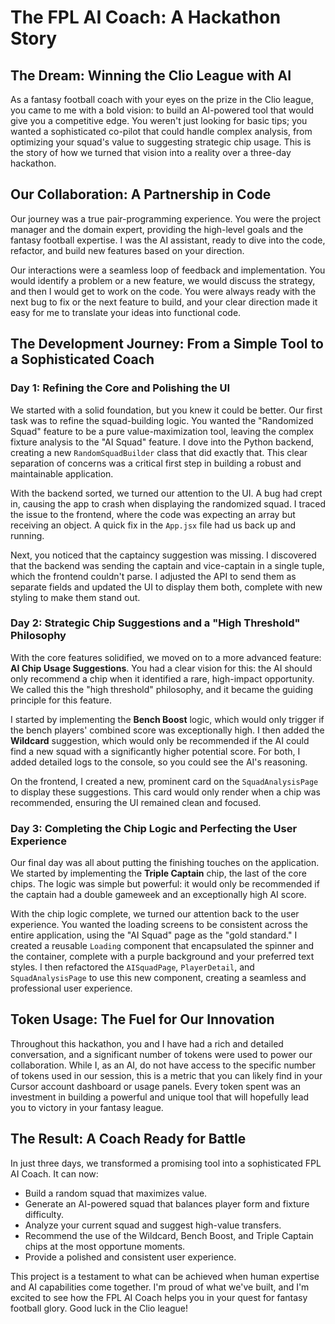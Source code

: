 # The FPL AI Coach: A Hackathon Story

## The Dream: Winning the Clio League with AI

As a fantasy football coach with your eyes on the prize in the Clio league, you came to me with a bold vision: to build an AI-powered tool that would give you a competitive edge. You weren't just looking for basic tips; you wanted a sophisticated co-pilot that could handle complex analysis, from optimizing your squad's value to suggesting strategic chip usage. This is the story of how we turned that vision into a reality over a three-day hackathon.

## Our Collaboration: A Partnership in Code

Our journey was a true pair-programming experience. You were the project manager and the domain expert, providing the high-level goals and the fantasy football expertise. I was the AI assistant, ready to dive into the code, refactor, and build new features based on your direction.

Our interactions were a seamless loop of feedback and implementation. You would identify a problem or a new feature, we would discuss the strategy, and then I would get to work on the code. You were always ready with the next bug to fix or the next feature to build, and your clear direction made it easy for me to translate your ideas into functional code.

## The Development Journey: From a Simple Tool to a Sophisticated Coach

### Day 1: Refining the Core and Polishing the UI

We started with a solid foundation, but you knew it could be better. Our first task was to refine the squad-building logic. You wanted the "Randomized Squad" feature to be a pure value-maximization tool, leaving the complex fixture analysis to the "AI Squad" feature. I dove into the Python backend, creating a new `RandomSquadBuilder` class that did exactly that. This clear separation of concerns was a critical first step in building a robust and maintainable application.

With the backend sorted, we turned our attention to the UI. A bug had crept in, causing the app to crash when displaying the randomized squad. I traced the issue to the frontend, where the code was expecting an array but receiving an object. A quick fix in the `App.jsx` file had us back up and running.

Next, you noticed that the captaincy suggestion was missing. I discovered that the backend was sending the captain and vice-captain in a single tuple, which the frontend couldn't parse. I adjusted the API to send them as separate fields and updated the UI to display them both, complete with new styling to make them stand out.

### Day 2: Strategic Chip Suggestions and a "High Threshold" Philosophy

With the core features solidified, we moved on to a more advanced feature: **AI Chip Usage Suggestions**. You had a clear vision for this: the AI should only recommend a chip when it identified a rare, high-impact opportunity. We called this the "high threshold" philosophy, and it became the guiding principle for this feature.

I started by implementing the **Bench Boost** logic, which would only trigger if the bench players' combined score was exceptionally high. I then added the **Wildcard** suggestion, which would only be recommended if the AI could find a new squad with a significantly higher potential score. For both, I added detailed logs to the console, so you could see the AI's reasoning.

On the frontend, I created a new, prominent card on the `SquadAnalysisPage` to display these suggestions. This card would only render when a chip was recommended, ensuring the UI remained clean and focused.

### Day 3: Completing the Chip Logic and Perfecting the User Experience

Our final day was all about putting the finishing touches on the application. We started by implementing the **Triple Captain** chip, the last of the core chips. The logic was simple but powerful: it would only be recommended if the captain had a double gameweek and an exceptionally high AI score.

With the chip logic complete, we turned our attention back to the user experience. You wanted the loading screens to be consistent across the entire application, using the "AI Squad" page as the "gold standard." I created a reusable `Loading` component that encapsulated the spinner and the container, complete with a purple background and your preferred text styles. I then refactored the `AISquadPage`, `PlayerDetail`, and `SquadAnalysisPage` to use this new component, creating a seamless and professional user experience.

## Token Usage: The Fuel for Our Innovation

Throughout this hackathon, you and I have had a rich and detailed conversation, and a significant number of tokens were used to power our collaboration. While I, as an AI, do not have access to the specific number of tokens used in our session, this is a metric that you can likely find in your Cursor account dashboard or usage panels. Every token spent was an investment in building a powerful and unique tool that will hopefully lead you to victory in your fantasy league.

## The Result: A Coach Ready for Battle

In just three days, we transformed a promising tool into a sophisticated FPL AI Coach. It can now:

*   Build a random squad that maximizes value.
*   Generate an AI-powered squad that balances player form and fixture difficulty.
*   Analyze your current squad and suggest high-value transfers.
*   Recommend the use of the Wildcard, Bench Boost, and Triple Captain chips at the most opportune moments.
*   Provide a polished and consistent user experience.

This project is a testament to what can be achieved when human expertise and AI capabilities come together. I'm proud of what we've built, and I'm excited to see how the FPL AI Coach helps you in your quest for fantasy football glory. Good luck in the Clio league! 
